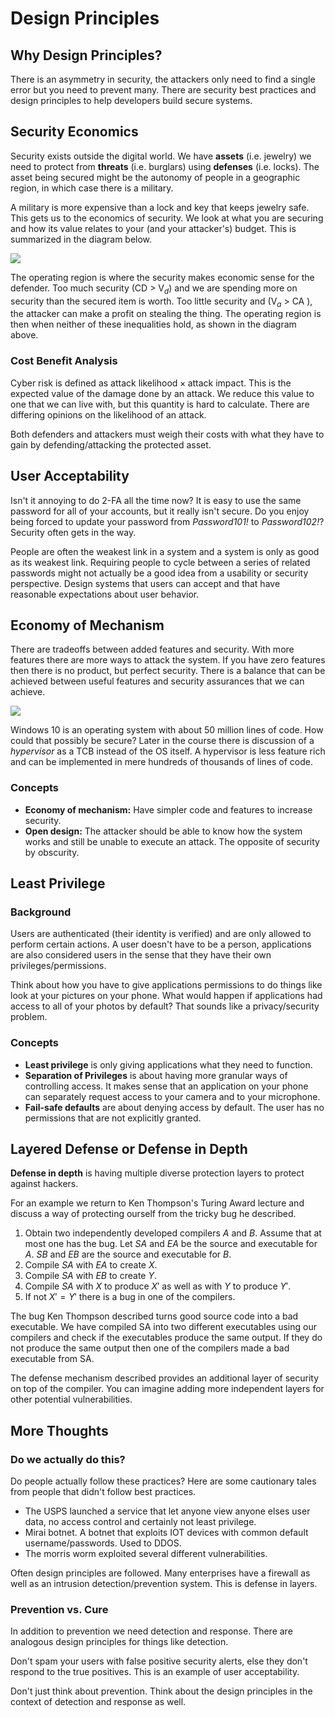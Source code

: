 # Design Principles

## Why Design Principles?

There is an asymmetry in security, the attackers only need to find a single error but you need to prevent many. There are security best practices and design principles to help developers build secure systems.

## Security Economics

Security exists outside the digital world. We have **assets** \(i.e. jewelry\) we need to protect from **threats** \(i.e. burglars\) using **defenses** \(i.e. locks\). The asset being secured might be the autonomy of people in a geographic region, in which case there is a military.

A military is more expensive than a lock and key that keeps jewelry safe. This gets us to the economics of security. We look at what you are securing and how its value relates to your \(and your attacker's\) budget. This is summarized in the diagram below.

![](https://assets.omscs-notes.com/images/notes/secure-computer-systems/module2/security-economics.png)

The operating region is where the security makes economic sense for the defender. Too much security (CD &gt; $\text{V}_d$) and we are spending more on security than the secured item is worth. Too little security and ($\text{V}_a$ &gt; CA ), the attacker can make a profit on stealing the thing. The operating region is then when neither of these inequalities hold, as shown in the diagram above.

### Cost Benefit Analysis

Cyber risk is defined as $\text{attack likelihood} \times \text{attack impact}$. This is the expected value of the damage done by an attack. We reduce this value to one that we can live with, but this quantity is hard to calculate. There are differing opinions on the likelihood of an attack.

Both defenders and attackers must weigh their costs with what they have to gain by defending/attacking the protected asset.

## User Acceptability

Isn't it annoying to do 2-FA all the time now? It is easy to use the same password for all of your accounts, but it really isn't secure. Do you enjoy being forced to update your password from *Password101!* to *Password102!*? Security often gets in the way.

People are often the weakest link in a system and a system is only as good as its weakest link. Requiring people to cycle between a series of related passwords might not actually be a good idea from a usability or security perspective. Design systems that users can accept and that have reasonable expectations about user behavior.

## Economy of Mechanism

There are tradeoffs between added features and security. With more features there are more ways to attack the system. If you have zero features then there is no product, but perfect security. There is a balance that can be achieved between useful features and security assurances that we can achieve.

![](https://assets.omscs-notes.com/images/notes/secure-computer-systems/module2/complexity-vs-security.png)

Windows 10 is an operating system with about 50 million lines of code. How could that possibly be secure? Later in the course there is discussion of a *hypervisor* as a TCB instead of the OS itself. A hypervisor is less feature rich and can be implemented in mere hundreds of thousands of lines of code.

### Concepts

- **Economy of mechanism:** Have simpler code and features to increase security.
- **Open design:** The attacker should be able to know how the system works and still be unable to execute an attack. The opposite of security by obscurity.

## Least Privilege

### Background

Users are authenticated \(their identity is verified\) and are only allowed to perform certain actions. A user doesn't have to be a person, applications are also considered users in the sense that they have their own privileges/permissions.

Think about how you have to give applications permissions to do things like look at your pictures on your phone. What would happen if applications had access to all of your photos by default? That sounds like a privacy/security problem.

### Concepts

- **Least privilege** is only giving applications what they need to function.
- **Separation of Privileges** is about having more granular ways of controlling access. It makes sense that an application on your phone can separately request access to your camera and to your microphone.
- **Fail-safe defaults** are about denying access by default. The user has no permissions that are not explicitly granted.

## Layered Defense or Defense in Depth

**Defense in depth** is having multiple diverse protection layers to protect against hackers.

For an example we return to Ken Thompson's Turing Award lecture and discuss a way of protecting ourself from the tricky bug he described.

1. Obtain two independently developed compilers $A$ and $B$. Assume that at most one has the bug. Let $SA$ and $EA$ be the source and executable for $A$. $SB$ and $EB$ are the source and executable for $B$.
2. Compile $SA$ with $EA$ to create $X$.
3. Compile $SA$ with $EB$ to create $Y$.
4. Compile $SA$ with $X$ to produce $X'$ as well as with $Y$ to produce $Y'$.
5. If not $X' = Y'$ there is a bug in one of the compilers.

The bug Ken Thompson described turns good source code into a bad executable. We have compiled SA into two different executables using our compilers and check if the executables produce the same output. If they do not produce the same output then one of the compilers made a bad executable from SA.

The defense mechanism described provides an additional layer of security on top of the compiler. You can imagine adding more independent layers for other potential vulnerabilities.

## More Thoughts

### Do we actually do this?

Do people actually follow these practices? Here are some cautionary tales from people that didn't follow best practices.

- The USPS launched a service that let anyone view anyone elses user data, no access control and certainly not least privilege.
- Mirai botnet. A botnet that exploits IOT devices with common default username/passwords. Used to DDOS.
- The morris worm exploited several different vulnerabilities.

Often design principles are followed. Many enterprises have a firewall as well as an intrusion detection/prevention system. This is defense in layers.

### Prevention vs. Cure

In addition to prevention we need detection and response. There are analogous design principles for things like detection.

Don't spam your users with false positive security alerts, else they don't respond to the true positives. This is an example of user acceptability.

Don't just think about prevention. Think about the design principles in the context of detection and response as well.
